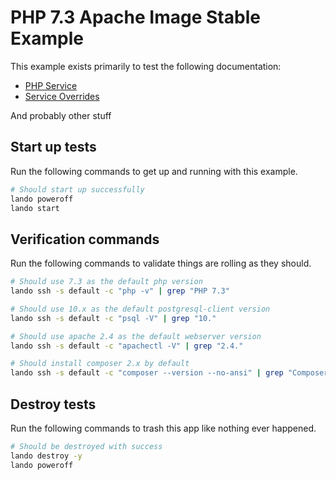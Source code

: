PHP 7.3 Apache Image Stable Example
===========

This example exists primarily to test the following documentation:

* [PHP Service](https://docs.lando.dev/config/php.html)
* [Service Overrides](https://docs.lando.dev/config/services.html#advanced)

And probably other stuff

Start up tests
--------------

Run the following commands to get up and running with this example.

```bash
# Should start up successfully
lando poweroff
lando start
```

Verification commands
---------------------

Run the following commands to validate things are rolling as they should.

```bash
# Should use 7.3 as the default php version
lando ssh -s default -c "php -v" | grep "PHP 7.3"

# Should use 10.x as the default postgresql-client version
lando ssh -s default -c "psql -V" | grep "10."

# Should use apache 2.4 as the default webserver version
lando ssh -s default -c "apachectl -V" | grep "2.4."

# Should install composer 2.x by default
lando ssh -s default -c "composer --version --no-ansi" | grep "Composer version 2."
```

Destroy tests
-------------

Run the following commands to trash this app like nothing ever happened.

```bash
# Should be destroyed with success
lando destroy -y
lando poweroff
```
